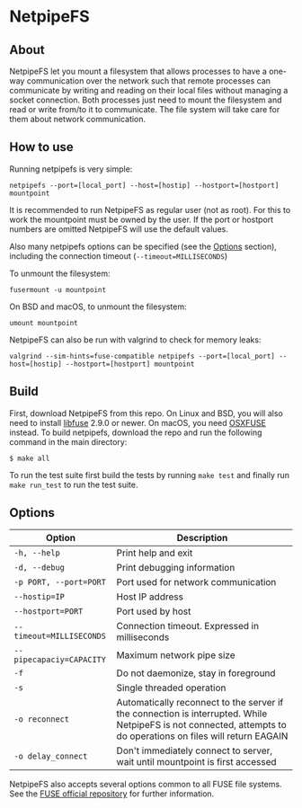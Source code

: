# NetpipeFS

## About
NetpipeFS let you mount a filesystem that allows processes to have a one-way communication over the network such that remote processes can communicate by writing and reading on their local files without managing a socket connection. Both processes just need to mount the filesystem and read or write from/to it to communicate. The file system will take care for them about network communication.

## How to use

Running netpipefs is very simple:

    netpipefs --port=[local_port] --host=[hostip] --hostport=[hostport] mountpoint

It is recommended to run NetpipeFS as regular user (not as root). For this to work the mountpoint must be owned by the user. If the port or hostport numbers are omitted NetpipeFS will use the default values.

Also many netpipefs options can be specified (see the [Options](/#options) section), including the connection timeout (``--timeout=MILLISECONDS``)

To unmount the filesystem:

    fusermount -u mountpoint

On BSD and macOS, to unmount the filesystem:

    umount mountpoint

NetpipeFS can also be run with valgrind to check for memory leaks:

    valgrind --sim-hints=fuse-compatible netpipefs --port=[local_port] --host=[hostip] --hostport=[hostport] mountpoint


## Build

First, download NetpipeFS from this repo. On Linux and BSD, you will also need to install [libfuse](http://github.com/libfuse/libfuse) 2.9.0 or newer. On macOS, you need [OSXFUSE](https://osxfuse.github.io/) instead. To build netpipefs, download the repo and run the following command in the main directory:

    $ make all
    
To run the test suite first build the tests by running ``make test`` and finally run ``make run_test`` to run the test suite.

## Options

| Option | Description |
| ---- | ---- |
| `-h, --help` | Print help and exit |
| `-d, --debug` | Print debugging information |
| `-p PORT, --port=PORT` | Port used for network communication |
| `--hostip=IP` | Host IP address |
| `--hostport=PORT` | Port used by host |
| `--timeout=MILLISECONDS` | Connection timeout. Expressed in milliseconds |
| `--pipecapaciy=CAPACITY` | Maximum network pipe size |
| `-f` | Do not daemonize, stay in foreground |
| `-s` | Single threaded operation |
| `-o reconnect` | Automatically reconnect to the server if the connection is interrupted. While NetpipeFS is not connected, attempts to do operations on files will return EAGAIN |
| `-o delay_connect` | Don't immediately connect to server, wait until mountpoint is first accessed |

NetpipeFS also accepts several options common to all FUSE file systems. See the [FUSE official repository](http://github.com/libfuse/libfuse) for further information.
